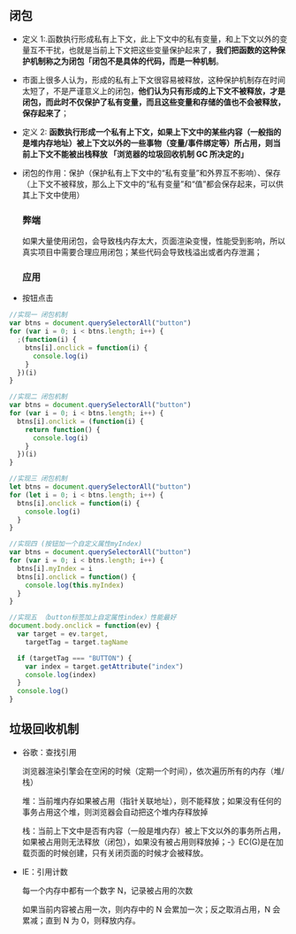 ## 闭包

- 定义 1:.函数执行形成私有上下文，此上下文中的私有变量，和上下文以外的变量互不干扰，也就是当前上下文把这些变量保护起来了，**我们把函数的这种保护机制称之为闭包「闭包不是具体的代码，而是一种机制**。

- 市面上很多人认为，形成的私有上下文很容易被释放，这种保护机制存在时间太短了，不是严谨意义上的闭包，**他们认为只有形成的上下文不被释放，才是闭包，而此时不仅保护了私有变量，而且这些变量和存储的值也不会被释放，保存起来了**；

- 定义 2: **函数执行形成一个私有上下文，如果上下文中的某些内容（一般指的是堆内存地址）被上下文以外的一些事物（变量/事件绑定等）所占用，则当前上下文不能被出栈释放 「浏览器的垃圾回收机制 GC 所决定的」**

- 闭包的作用：保护（保护私有上下文中的“私有变量”和外界互不影响）、保存（上下文不被释放，那么上下文中的“私有变量”和“值”都会保存起来，可以供其上下文中使用）

  ### 弊端

  如果大量使用闭包，会导致栈内存太大，页面渲染变慢，性能受到影响，所以真实项目中需要合理应用闭包；某些代码会导致栈溢出或者内存泄漏；

  ### 应用

- 按钮点击

```js
//实现一 闭包机制
var btns = document.querySelectorAll("button")
for (var i = 0; i < btns.length; i++) {
  ;(function(i) {
    btns[i].onclick = function(i) {
      console.log(i)
    }
  })(i)
}
```

```js
//实现二 闭包机制
var btns = document.querySelectorAll("button")
for (var i = 0; i < btns.length; i++) {
  btns[i].onclick = (function(i) {
    return function() {
      console.log(i)
    }
  })(i)
}
```

```js
//实现三 闭包机制
let btns = document.querySelectorAll("button")
for (let i = 0; i < btns.length; i++) {
  btns[i].onclick = function(i) {
    console.log(i)
  }
}
```

```js
//实现四 (按钮加一个自定义属性myIndex)
var btns = document.querySelectorAll("button")
for (var i = 0; i < btns.length; i++) {
  btns[i].myIndex = i
  btns[i].onclick = function() {
    console.log(this.myIndex)
  }
}
```

```js
//实现五 （button标签加上自定属性index）性能最好
document.body.onclick = function(ev) {
  var target = ev.target,
    targetTag = target.tagName

  if (targetTag === "BUTTON") {
    var index = target.getAttribute("index")
    console.log(index)
  }
  console.log()
}
```

## 垃圾回收机制

- 谷歌：查找引用

  浏览器渲染引擎会在空闲的时候（定期一个时间），依次遍历所有的内存（堆/栈）

  堆：当前堆内存如果被占用（指针关联地址），则不能释放；如果没有任何的事务占用这个堆，则浏览器会自动把这个堆内存释放掉

  栈：当前上下文中是否有内容（一般是堆内存）被上下文以外的事务所占用，如果被占用则无法释放（闭包），如果没有被占用则释放掉；-》EC(G)是在加载页面的时候创建，只有关闭页面的时候才会被释放。

- IE：引用计数

  每一个内存中都有一个数字 N，记录被占用的次数

  如果当前内容被占用一次，则内存中的 N 会累加一次；反之取消占用，N 会累减；直到 N 为 0，则释放内存。
